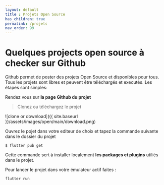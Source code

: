 ```yaml
---
layout: default
title : Projets Open Source
has_children: true
permalink: /projets
nav_order: 99
---
```


# Quelques projects open source à checker sur Github
Github permet de poster des projets Open Source et disponibles pour tous.
Tous les projets sont libres et peuvent être téléchargés et executés.
Les étapes sont simples:

Rendez vous sur **la page Github du projet**

> Clonez ou téléchargez le projet 

![clone or download]({{ site.baseurl }}/assets/images/open/main/download.png)

Ouvrez le pojet dans votre editeur de choix et tapez la commande suivante dans le dossier du projet 
```terminal
$ flutter pub get
```
Cette commande sert à installer localement **les packages et plugins** utiliés dans le projet.

Pour lancer le projet dans votre émulateur actif faites :
```terminal
flutter run
```